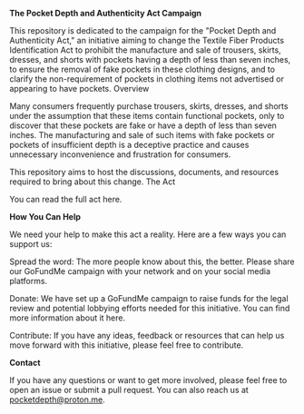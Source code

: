 **The Pocket Depth and Authenticity Act Campaign**

This repository is dedicated to the campaign for the "Pocket Depth and Authenticity Act," an initiative aiming to change the Textile Fiber Products Identification Act to prohibit the manufacture and sale of trousers, skirts, dresses, and shorts with pockets having a depth of less than seven inches, to ensure the removal of fake pockets in these clothing designs, and to clarify the non-requirement of pockets in clothing items not advertised or appearing to have pockets.
Overview

Many consumers frequently purchase trousers, skirts, dresses, and shorts under the assumption that these items contain functional pockets, only to discover that these pockets are fake or have a depth of less than seven inches. The manufacturing and sale of such items with fake pockets or pockets of insufficient depth is a deceptive practice and causes unnecessary inconvenience and frustration for consumers.

This repository aims to host the discussions, documents, and resources required to bring about this change.
The Act

You can read the full act here.

**How You Can Help**

We need your help to make this act a reality. Here are a few ways you can support us:

Spread the word: The more people know about this, the better. Please share our GoFundMe campaign with your network and on your social media platforms.

Donate: We have set up a GoFundMe campaign to raise funds for the legal review and potential lobbying efforts needed for this initiative. You can find more information about it here.

Contribute: If you have any ideas, feedback or resources that can help us move forward with this initiative, please feel free to contribute.

**Contact**

If you have any questions or want to get more involved, please feel free to open an issue or submit a pull request. You can also reach us at pocketdepth@proton.me.
